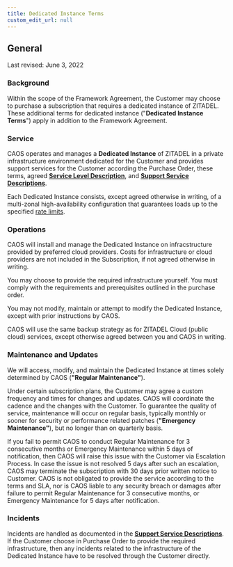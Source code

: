 ```yaml
---
title: Dedicated Instance Terms
custom_edit_url: null
---
```


## General

Last revised: June 3, 2022

### Background

Within the scope of the Framework Agreement, the Customer may choose to purchase a subscription that requires a dedicated instance of ZITADEL. These additional terms for dedicated instance ("**Dedicated Instance Terms**") apply in addition to the Framework Agreement.

### Service

CAOS operates and manages a **Dedicated Instance** of ZITADEL in a private infrastructure environment dedicated for the Customer and provides support services for the Customer according the Purchase Order, these terms, agreed [**Service Level Description**](service-level-description), and [**Support Service Descriptions**](support-services).

Each Dedicated Instance consists, except agreed otherwise in writing, of a multi-zonal high-availability configuration that guarantees loads up to the specified [rate limits](rate-limit-policy#what-rate-limits-do-apply).

### Operations

CAOS will install and manage the Dedicated Instance on infracstructure provided by preferred cloud providers. Costs for infrastructure or cloud providers are not included in the Subscription, if not agreed otherwise in writing.

You may choose to provide the required infrastructure yourself. You must comply with the requirements and prerequisites outlined in the purchase order.

You may not modify, maintain or attempt to modify the Dedicated Instance, except with prior instructions by CAOS.

CAOS will use the same backup strategy as for ZITADEL Cloud (public cloud) services, except otherwise agreed between you and CAOS in writing.

### Maintenance and Updates

We will access, modify, and maintain the Dedicated Instance at times solely determined by CAOS (**"Regular Maintenance"**).

Under certain subscription plans, the Customer may agree a custom frequency and times for changes and updates. CAOS will coordinate the cadence and the changes with the Customer. To guarantee the quality of service, maintenance will occur on regular basis, typically monthly or sooner for security or performance related patches (**"Emergency Maintenance"**), but no longer than on quarterly basis.

If you fail to permit CAOS to conduct Regular Maintenance for 3 consecutive months or Emergency Maintenance within 5 days of notification, then CAOS will raise this issue with the Customer via Escalation Process. In case the issue is not resolved 5 days after such an escalation, CAOS may terminate the subscription with 30 days prior written notice to Customer. CAOS is not obligated to provide the service according to the terms and SLA, nor is CAOS liable to any security breach or damages after failure to permit Regular Maintenance for 3 consecutive months, or Emergency Maintenance for 5 days after notification.

### Incidents

Incidents are handled as documented in the [**Support Service Descriptions**](support-services). If the Customer choose in Purchase Order to provide the required infrastructure, then any incidents related to the infrastructure of the Dedicated Instance have to be resolved through the Customer directly.

